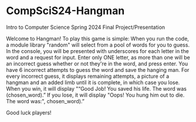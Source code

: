 # CompSciS24-Hangman
Intro to Computer Science Spring 2024 Final Project/Presentation

Welcome to Hangman!
To play this game is simple:
When you run the code, a module library "random" will select from a pool of words for you to guess. In the console, you will be presented with underscores for each letter in the word and a request for input. Enter only ONE letter, as more than one will be an incorrect guess whether or not they're in the word, and press enter. You have 6 incorrect attempts to guess the word and save the hanging man. For every incorrect guess, it displays remaining attempts, a picture of a hangman and an added limb until it is complete, in which case you lose. 
When you win, it will display "“Good Job! You saved his life. The word was (chosen_word).”
If you lose, it will display "Oops! You hung him out to die. The word was:&quot;, chosen_word).”

Good luck players!
